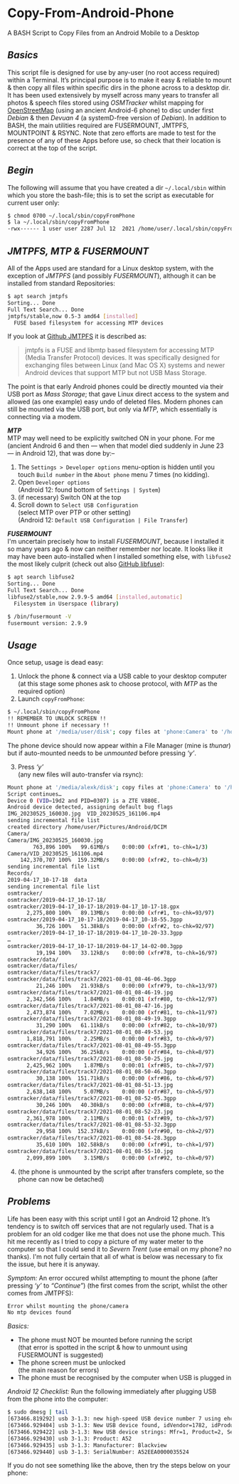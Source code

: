 # Copy-From-Android-Phone
A BASH Script to Copy Files from an Android Mobile to a Desktop

## *Basics*
This script file is designed for use by any-user (no root access required) within a Terminal. It’s principal purpose is to make it easy & reliable to mount & then copy all files within specific dirs in the phone across to a desktop dir. It has been used extensively by myself across many years to transfer all photos & speech files stored using *OSMTracker* whilst mapping for [OpenStreetMap](https://www.openstreetmap.org/user/alexkemp/diary) (using an ancient Android-6 phone) to disc under first *Debian* & then *Devuan 4* (a systemD-free version of *Debian*). In addition to BASH, the main utilities required are FUSERMOUNT, JMTPFS, MOUNTPOINT & RSYNC. Note that zero efforts are made to test for the presence of any of these Apps before use, so check that their location is correct at the top of the script.

## *Begin*
The following will assume that you have created a dir `~/.local/sbin` within which you store the bash-file; this is to set the script as executable for current user only:

```bash
$ chmod 0700 ~/.local/sbin/copyFromPhone
$ la ~/.local/sbin/copyFromPhone
-rwx------ 1 user user 2287 Jul 12  2021 /home/user/.local/sbin/copyFromPhone
```
## *JMTPFS, MTP & FUSERMOUNT*
All of the Apps used are standard for a Linux desktop system, with the exception of *JMTPFS* (and possibly *FUSERMOUNT*), although it can be installed from standard Repositories:

```bash
$ apt search jmtpfs
Sorting... Done
Full Text Search... Done
jmtpfs/stable,now 0.5-3 amd64 [installed]
  FUSE based filesystem for accessing MTP devices
```
If you look at [Github JMTPFS](https://github.com/JasonFerrara/jmtpfs) it is described as:

> jmtpfs is a FUSE and libmtp based filesystem for accessing MTP (Media Transfer
> Protocol) devices. It was specifically designed for exchanging files between Linux
> (and Mac OS X) systems and newer Android devices that support MTP but not USB Mass Storage.

The point is that early Android phones could be directly mounted via their USB port as *Mass Storage*; that gave Linux direct access to the system and allowed (as one example) easy undo of deleted files. Modern phones  can still be mounted via the USB port, but only via *MTP*, which essentially is connecting via a modem.

***MTP***     
MTP may well need to be explicitly switched ON in your phone. For me (ancient Android 6 and then — when that model died suddenly in June 23 — in Android 12), that was done by:–

1. The `Settings > Developer options` menu-option is hidden until you touch `Build number` in the `About phone` menu 7 times (no kidding).
2. Open `Developer options`    
(Android 12: found bottom of `Settings | System`)
3. (if necessary) Switch ON at the top
4. Scroll down to `Select USB Configuration`    
(select MTP over PTP or other setting)    
(Android 12: `Default USB Configuration | File Transfer`)

***FUSERMOUNT***     
I'm uncertain precisely how to install *FUSERMOUNT*, because I installed it so many years ago & now can neither remember nor locate. It looks like it may have been auto-installed when I installed something else, with `libfuse2` the most likely culprit (check out also [GitHub libfuse](https://github.com/libfuse/libfuse)):

```bash
$ apt search libfuse2
Sorting... Done
Full Text Search... Done
libfuse2/stable,now 2.9.9-5 amd64 [installed,automatic]
  Filesystem in Userspace (library)

$ /bin/fusermount -V
fusermount version: 2.9.9
```

## *Usage*
Once setup, usage is dead easy:

1. Unlock the phone & connect via a USB cable to your desktop computer    
(at this stage some phones ask to choose protocol, with *MTP* as the required option)
2. Launch `copyFromPhone`:

```bash
$ ~/.local/sbin/copyFromPhone
!! REMEMBER TO UNLOCK SCREEN !!
!! Unmount phone if necessary !!
Mount phone at '/media/user/disk'; copy files at 'phone:Camera' to '/home/user/Pictures/Android'. Continue? (y/n): 
```

The phone device should now appear within a File Manager (mine is *thunar*) but if auto-mounted needs to be *unmounted* before pressing *‘y’*.

3. Press *‘y’*    
(any new files will auto-transfer via rsync):

```bash
Mount phone at '/media/alexk/disk'; copy files at 'phone:Camera' to '/home/alexk/Pictures/Android'. Continue? (y/n): y
Script continues…
Device 0 (VID=19d2 and PID=0307) is a ZTE V880E.
Android device detected, assigning default bug flags
IMG_20230525_160030.jpg  VID_20230525_161106.mp4
sending incremental file list
created directory /home/user/Pictures/Android/DCIM
Camera/
Camera/IMG_20230525_160030.jpg
        763,896 100%   99.61MB/s    0:00:00 (xfr#1, to-chk=1/3)
Camera/VID_20230525_161106.mp4
    142,370,707 100%  159.32MB/s    0:00:00 (xfr#2, to-chk=0/3)
sending incremental file list
Records/
2019-04-17_10-17-18  data
sending incremental file list
osmtracker/
osmtracker/2019-04-17_10-17-18/
osmtracker/2019-04-17_10-17-18/2019-04-17_10-17-18.gpx
      2,275,800 100%   89.13MB/s    0:00:00 (xfr#1, to-chk=93/97)
osmtracker/2019-04-17_10-17-18/2019-04-17_10-18-55.3gpp
         36,726 100%   51.38kB/s    0:00:00 (xfr#2, to-chk=92/97)
osmtracker/2019-04-17_10-17-18/2019-04-17_10-20-33.3gpp
…
osmtracker/2019-04-17_10-17-18/2019-04-17_14-02-00.3gpp
         19,194 100%   33.12kB/s    0:00:00 (xfr#78, to-chk=16/97)
osmtracker/data/
osmtracker/data/files/
osmtracker/data/files/track7/
osmtracker/data/files/track7/2021-08-01_08-46-06.3gpp
         21,246 100%   21.93kB/s    0:00:00 (xfr#79, to-chk=13/97)
osmtracker/data/files/track7/2021-08-01_08-46-19.jpg
      2,342,566 100%    1.84MB/s    0:00:01 (xfr#80, to-chk=12/97)
osmtracker/data/files/track7/2021-08-01_08-47-16.jpg
      2,473,874 100%    7.02MB/s    0:00:00 (xfr#81, to-chk=11/97)
osmtracker/data/files/track7/2021-08-01_08-49-19.3gpp
         31,290 100%   61.11kB/s    0:00:00 (xfr#82, to-chk=10/97)
osmtracker/data/files/track7/2021-08-01_08-49-53.jpg
      1,818,791 100%    2.25MB/s    0:00:00 (xfr#83, to-chk=9/97)
osmtracker/data/files/track7/2021-08-01_08-49-55.3gpp
         34,926 100%   36.25kB/s    0:00:00 (xfr#84, to-chk=8/97)
osmtracker/data/files/track7/2021-08-01_08-50-25.jpg
      2,425,962 100%    1.87MB/s    0:00:01 (xfr#85, to-chk=7/97)
osmtracker/data/files/track7/2021-08-01_08-50-46.3gpp
         30,138 100%  151.71kB/s    0:00:00 (xfr#86, to-chk=6/97)
osmtracker/data/files/track7/2021-08-01_08-51-13.jpg
      2,638,148 100%    5.07MB/s    0:00:00 (xfr#87, to-chk=5/97)
osmtracker/data/files/track7/2021-08-01_08-52-05.3gpp
         30,246 100%   40.30kB/s    0:00:00 (xfr#88, to-chk=4/97)
osmtracker/data/files/track7/2021-08-01_08-52-23.jpg
      2,361,978 100%    2.11MB/s    0:00:01 (xfr#89, to-chk=3/97)
osmtracker/data/files/track7/2021-08-01_08-53-32.3gpp
         29,958 100%  152.37kB/s    0:00:00 (xfr#90, to-chk=2/97)
osmtracker/data/files/track7/2021-08-01_08-54-28.3gpp
         35,610 100%  102.58kB/s    0:00:00 (xfr#91, to-chk=1/97)
osmtracker/data/files/track7/2021-08-01_08-55-10.jpg
      2,099,899 100%    3.15MB/s    0:00:00 (xfr#92, to-chk=0/97)
```

4. (the phone is unmounted by the script after transfers complete, so the phone can now be detached)

## *Problems*
Life has been easy with this script until I got an Android 12 phone. It’s tendency is to switch off services that are not regularly used. That is a problem for an old codger like me that does not use the phone much. This hit me recently as I tried to copy a picture of my water meter to the computer so that I could send it to *Severn Trent* (use email on my phone? no thanks). I'm not fully certain that all of what is below was necessary to fix the issue, but here it is anyway.

*Symptom:* An error occured whilst attempting to mount the phone (after pressing *‘y’* to *“Continue”*) (the first comes from the script, whilst the other comes from JMTPFS):

```bash
Error whilst mounting the phone/camera
No mtp devices found
```

*Basics:*    
- The phone must NOT be mounted before running the script    
(that error is spotted in the script & how to unmount using FUSERMOUNT is suggested)
- The phone screen must be unlocked    
(the main reason for errors)
- The phone must be recognised by the computer when USB is plugged in

*Android 12 Checklist:*
Run the following immediately after plugging USB from the phone into the computer:

```bash
$ sudo dmesg | tail
[673466.819292] usb 3-1.3: new high-speed USB device number 7 using ehci-pci
[673466.929404] usb 3-1.3: New USB device found, idVendor=1782, idProduct=4003, bcdDevice= 4.04
[673466.929422] usb 3-1.3: New USB device strings: Mfr=1, Product=2, SerialNumber=3
[673466.929430] usb 3-1.3: Product: A52
[673466.929435] usb 3-1.3: Manufacturer: Blackview
[673466.929440] usb 3-1.3: SerialNumber: A52EEA0000035524
```
If you do not see something like the above, then try the steps below on your phone:

